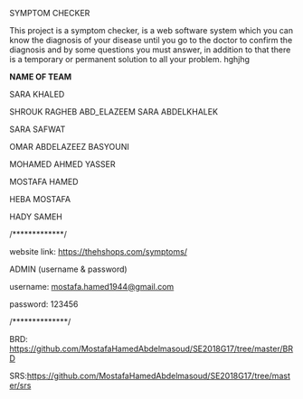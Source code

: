 SYMPTOM CHECKER

This project is a symptom checker, is a web software system which you can know the diagnosis of your disease until you go to the doctor to confirm the diagnosis and by some questions you must answer, in addition to that there is a temporary or permanent solution to all your problem.
hghjhg


**NAME OF TEAM** 

SARA KHALED

SHROUK RAGHEB ABD_ELAZEEM
SARA ABDELKHALEK

SARA SAFWAT

OMAR ABDELAZEEZ BASYOUNI

MOHAMED AHMED YASSER

MOSTAFA HAMED

HEBA MOSTAFA

HADY SAMEH

/*************/

website link: https://thehshops.com/symptoms/

ADMIN (username & password)

username: 
mostafa.hamed1944@gmail.com

password: 
123456

/**************/

BRD: https://github.com/MostafaHamedAbdelmasoud/SE2018G17/tree/master/BRD

SRS:https://github.com/MostafaHamedAbdelmasoud/SE2018G17/tree/master/srs
